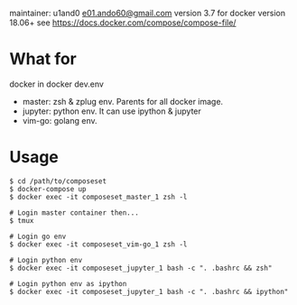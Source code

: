 maintainer: u1and0 <e01.ando60@gmail.com>
version 3.7 for docker version 18.06+
see https://docs.docker.com/compose/compose-file/

# What for
docker in docker dev.env

* master: zsh & zplug env. Parents for all docker image.
* jupyter: python env. It can use ipython & jupyter
* vim-go: golang env.

# Usage

```
$ cd /path/to/composeset
$ docker-compose up
$ docker exec -it composeset_master_1 zsh -l

# Login master container then...
$ tmux

# Login go env
$ docker exec -it composeset_vim-go_1 zsh -l

# Login python env
$ docker exec -it composeset_jupyter_1 bash -c ". .bashrc && zsh"

# Login python env as ipython
$ docker exec -it composeset_jupyter_1 bash -c ". .bashrc && ipython"
```
